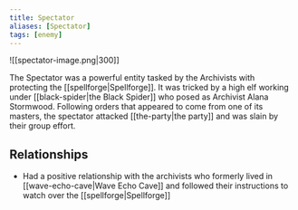 ```yaml
---
title: Spectator
aliases: [Spectator]
tags: [enemy]
---
```

![[spectator-image.png|300]]

The Spectator was a powerful entity tasked by the Archivists with protecting the [[spellforge|Spellforge]]. It was tricked by a high elf working under [[black-spider|the Black Spider]] who posed as Archivist Alana Stormwood. Following orders that appeared to come from one of its masters, the spectator attacked [[the-party|the party]] and was slain by their group effort.

## Relationships
- Had a positive relationship with the archivists who formerly lived in [[wave-echo-cave|Wave Echo Cave]] and followed their instructions to watch over the [[spellforge|Spellforge]]